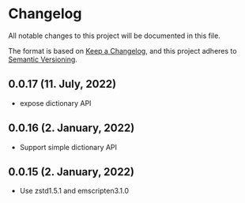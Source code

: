 # Changelog

All notable changes to this project will be documented in this file.

The format is based on [Keep a Changelog](https://keepachangelog.com/en/1.0.0/),
and this project adheres to [Semantic Versioning](https://semver.org/spec/v2.0.0.html).

## 0.0.17 (11. July, 2022)

- expose dictionary API

## 0.0.16 (2. January, 2022)

- Support simple dictionary API

## 0.0.15 (2. January, 2022)

- Use zstd1.5.1 and emscripten3.1.0
